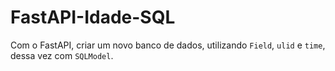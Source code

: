 # FastAPI-Idade-SQL

Com o FastAPI, criar um novo banco de dados, utilizando `Field`, `ulid` e `time`, dessa vez com `SQLModel`.
